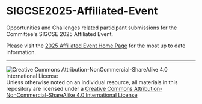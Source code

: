 # SIGCSE2025-Affiliated-Event
Opportunities and Challenges related participant submissions for the Committee's SIGCSE 2025 Affiliated Event.

Please visit the [2025 Affiliated Event Home Page](https://computing-in-the-liberal-arts.github.io/SIGCSE2025-Affiliated-Event/) for the most up to date information.
___
![Creative Commons Attribution-NonCommercial-ShareAlike 4.0 International License](https://i.creativecommons.org/l/by-nc-sa/4.0/88x31.png "Creative Commons Attribution-NonCommercial-ShareAlike 4.0 International License") Unless otherwise noted on an individual resource, all materials in this repository are licensed under a [Creative Commons Attribution-NonCommercial-ShareAlike 4.0 International License](http://creativecommons.org/licenses/by-nc-sa/4.0/)

